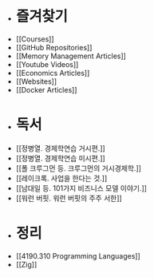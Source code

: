 - # 즐겨찾기
- [[Courses]]
- [[GitHub Repositories]]
- [[Memory Management Articles]]
- [[Youtube Videos]]
- [[Economics Articles]]
- [[Websites]]
- [[Docker Articles]]
- # 독서
- [[정병열. 경제학연습 거시편.]]
- [[정병열. 경제학연습 미시편.]]
- [[폴 크루그먼 등. 크루그먼의 거시경제학.]]
- [[레이크록. 사업을 한다는 것.]]
- [[남대일 등. 101가지 비즈니스 모델 이야기.]]
- [[워런 버핏. 워런 버핏의 주주 서한]]
- # 정리
- [[4190.310 Programming Languages]]
- [[Zig]]